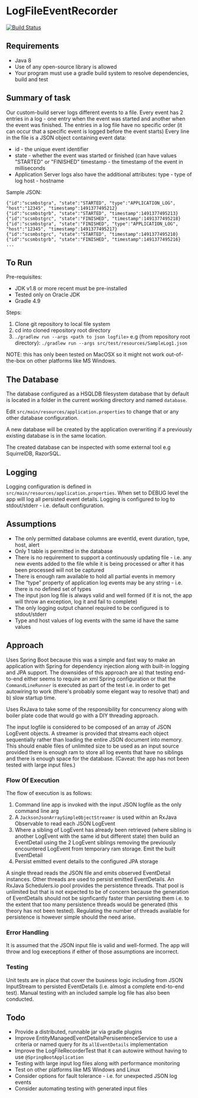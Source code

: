 # LogFileEventRecorder

[![Build Status](https://travis-ci.com/cscodingallan/LogFileEventRecorder.svg?branch=master)](https://travis-ci.com/cscodingallan/LogFileEventRecorder)

## Requirements

* Java 8
* Use of any open-source library is allowed
* Your program must use a gradle build system to resolve dependencies, build and test

## Summary of task
Our custom-build server logs different events to a file. Every event has 2 entries in a log - one entry when the event was started and another when the event was finished. The entries in a log file have no specific order (it can occur that a specific event is logged before the event starts)
Every line in the file is a JSON object containing event data:
* id - the unique event identifier
* state - whether the event was started or finished (can have values "STARTED" or "FINISHED" timestamp - the timestamp of the event in milliseconds
* Application Server logs also have the additional attributes: type - type of log
host - hostname

Sample JSON: 

    {"id":"scsmbstgra", "state":"STARTED", "type":"APPLICATION_LOG",
    "host":"12345", "timestamp":1491377495212}  
    {"id":"scsmbstgrb", "state":"STARTED", "timestamp":1491377495213}
    {"id":"scsmbstgrc", "state":"FINISHED", "timestamp":1491377495218}
    {"id":"scsmbstgra", "state":"FINISHED", "type":"APPLICATION_LOG",
    "host":"12345", "timestamp":1491377495217}
    {"id":"scsmbstgrc", "state":"STARTED", "timestamp":1491377495210}
    {"id":"scsmbstgrb", "state":"FINISHED", "timestamp":1491377495216}
    ...
    
## To Run

Pre-requisites:

* JDK v1.8 or more recent must be pre-installed 
* Tested only on Oracle JDK
* Gradle 4.9

Steps:

1. Clone git repository to local file system
2. cd into cloned repository root directory
3. `./gradlew run --args <path to json logfile>` e.g (from repository root directory): `./gradlew run --args src/test/resources/SampleLog1.json`

NOTE: this has only been tested on MacOSX so it might not work out-of-the-box on other platforms like MS Windows.

## The Database

The database configured as a HSQLDB filesystem database that by default is located in a folder in the current working 
directory and named `database`.

Edit `src/main/resources/application.properties` to change that or any other database configuration.

A new database will be created by the application overwriting if a previously existing database is in the same location.

The created database can be inspected with some external tool e.g SquirrelDB, RazorSQL.

## Logging

Logging configuration is defined in `src/main/resources/application.properties`. When set to DEBUG level the app will
log all persisted event details. Logging is configured to log to stdout/stderr - i.e. default configuration.

## Assumptions

* The only permitted database columns are eventId, event duration, type, host, alert
* Only 1 table is permitted in the database
* There is no requirement to support a continuously updating file - i.e. any new events added to the file while it is being processed or after it has been processed will not be captured
* There is enough ram available to hold all partial events in memory
* The “type” property of application log events may be any string - i.e. there is no defined set of types
* The input json log file is always valid and well formed (if it is not, the app will throw an exception, log it and fail to complete)
* The only logging output channel required to be configured is to stdout/stderr
* Type and host values of log events with the same id have the same values

## Approach

Uses Spring Boot because this was a simple and fast way to make an application with Spring for dependency injection along
with built-in logging and JPA support. The downsides of this approach are a) that testing end-to-end either seems to require
an xml Spring configuration or that the `CommandLineRunner` is executed as part of the test i.e. in order to 
get autowiring to work (there's probably some elegant way to resolve that) and b) slow startup time.

Uses RxJava to take some of the responsibility for concurrency along with boiler plate code that would go with
a DIY threading approach.

The input logfile is considered to be composed of an array of JSON LogEvent objects. A streamer is provided that 
streams each object sequentially rather than loading the entire JSON document into memory. This should 
enable files of unlimited size to be used as an input source provided there is enough ram to store all
log events that have no siblings and there is enough space for the database. (Caveat: the app has not been
tested with large input files.)

### Flow Of Execution

The flow of execution is as follows:

1. Command line app is invoked with the input JSON logfile as the only command line arg
2. A `JacksonJsonArraySimpleObjectStreamer` is used within an RxJava Observable to read each JSON LogEvent
3. Where a sibling of LogEvent has already been retrieved (where sibling is another LogEvent with the same id
but different state) then build an EventDetail using the 2 LogEvent siblings removing the previously encountered LogEvent
from temporary ram storage. Emit the built EventDetail
4. Persist emitted event details to the configured JPA storage

A single thread reads the JSON file and emits observed EventDetail instances. Other threads are used to persist
emitted EventDetails. An RxJava Schedulers.io pool provides the persistence threads. That pool is unlimited but
that is not expected to be of concern because the generation of EventDetails should not be signficantly faster
than persisting them i.e. to the extent that too many persistence threads would be generated (this theory has not been tested).
Regulating the number of threads available for persistence is however simple should the need arise.

### Error Handling

It is assumed that the JSON input file is valid and well-formed. The app will throw and log execeptions if
either of those assumptions are incorrect.

### Testing

Unit tests are in place that cover the business logic including from JSON InputStream to persisted EventDetails
(i.e. almost a complete end-to-end test). Manual testing with an included sample log file has also been conducted. 

## Todo

* Provide a distributed, runnable jar via gradle plugins
* Improve EntityManagedEventDetailsPersisentenceService to use a criteria or named query for its `allEventDetails`
implementation
* Improve the LogFileRecorderTest that it can autowire without having to use `@SpringBootApplication`
* Testing with large input log files along with performance monitoring
* Test on other platforms like MS Windows and Linux
* Consider options for fault tolerance - i.e. for unexpected JSON log events
* Consider automating testing with generated input files




